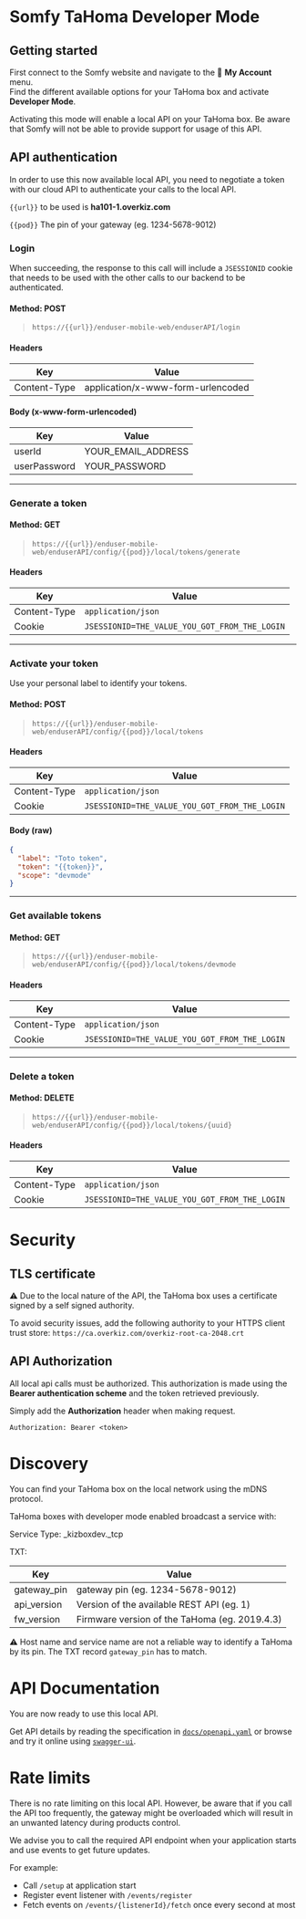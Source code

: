 # Somfy TaHoma Developer Mode

## Getting started

First connect to the Somfy website and navigate to the 👨 **My Account** menu.  
Find the different available options for your TaHoma box and activate **Developer Mode**.

Activating this mode will enable a local API on your TaHoma box. Be aware that Somfy will not be able to provide support for usage of this API.

## API authentication

In order to use this now available local API, you need to negotiate a token with our cloud API to authenticate your calls to the local API.

`{{url}}` to be used is **ha101-1.overkiz.com**

`{{pod}}` The pin of your gateway (eg. 1234-5678-9012)

### Login

When succeeding, the response to this call will include a `JSESSIONID` cookie that needs to be used with the other calls to our backend to be authenticated.

#### Method: POST

> ```
> https://{{url}}/enduser-mobile-web/enduserAPI/login
> ```

#### Headers

| Key          | Value                             |
| ------------ | --------------------------------- |
| Content-Type | application/x-www-form-urlencoded |

#### Body (**x-www-form-urlencoded**)

| Key          | Value              |
| ------------ | ------------------ |
| userId       | YOUR_EMAIL_ADDRESS |
| userPassword | YOUR_PASSWORD      |

---

### Generate a token

#### Method: GET

> ```
> https://{{url}}/enduser-mobile-web/enduserAPI/config/{{pod}}/local/tokens/generate
> ```

#### Headers

| Key          | Value                                         |
| ------------ | --------------------------------------------- |
| Content-Type | `application/json`                            |
| Cookie       | `JSESSIONID=THE_VALUE_YOU_GOT_FROM_THE_LOGIN` |

---

### Activate your token

Use your personal label to identify your tokens.

#### Method: POST

> ```
> https://{{url}}/enduser-mobile-web/enduserAPI/config/{{pod}}/local/tokens
> ```

#### Headers

| Key          | Value                                         |
| ------------ | --------------------------------------------- |
| Content-Type | `application/json`                            |
| Cookie       | `JSESSIONID=THE_VALUE_YOU_GOT_FROM_THE_LOGIN` |

#### Body (**raw**)

```json
{
  "label": "Toto token",
  "token": "{{token}}",
  "scope": "devmode"
}
```

---

### Get available tokens

#### Method: GET

> ```
> https://{{url}}/enduser-mobile-web/enduserAPI/config/{{pod}}/local/tokens/devmode
> ```

#### Headers

| Key          | Value                                         |
| ------------ | --------------------------------------------- |
| Content-Type | `application/json`                            |
| Cookie       | `JSESSIONID=THE_VALUE_YOU_GOT_FROM_THE_LOGIN` |

---

### Delete a token

#### Method: DELETE

> ```
> https://{{url}}/enduser-mobile-web/enduserAPI/config/{{pod}}/local/tokens/{uuid}
> ```

#### Headers

| Key          | Value                                         |
| ------------ | --------------------------------------------- |
| Content-Type | `application/json`                            |
| Cookie       | `JSESSIONID=THE_VALUE_YOU_GOT_FROM_THE_LOGIN` |

# Security

## TLS certificate

⚠ Due to the local nature of the API, the TaHoma box uses a certificate signed by a self signed authority.

To avoid security issues, add the following authority to your HTTPS client trust store:
`https://ca.overkiz.com/overkiz-root-ca-2048.crt`

## API Authorization

All local api calls must be authorized. This authorization is made using the **Bearer authentication scheme** and the
token retrieved previously.

Simply add the **Authorization** header when making request.

```
Authorization: Bearer <token>
```

# Discovery

You can find your TaHoma box on the local network using the mDNS protocol.

TaHoma boxes with developer mode enabled broadcast a service with:

Service Type: \_kizboxdev.\_tcp

TXT:

| Key         | Value                                         |
| ----------- | --------------------------------------------- |
| gateway_pin | gateway pin (eg. 1234-5678-9012)              |
| api_version | Version of the available REST API (eg. 1)     |
| fw_version  | Firmware version of the TaHoma (eg. 2019.4.3) |

⚠ Host name and service name are not a reliable way to identify a TaHoma by its pin. The TXT record `gateway_pin` has to match.

# API Documentation

You are now ready to use this local API.

Get API details by reading the specification in [`docs/openapi.yaml`](docs/openapi.yaml)
or browse and try it online using [`swagger-ui`](https://somfy-developer.github.io/Somfy-TaHoma-Developer-Mode).

# Rate limits

There is no rate limiting on this local API. However, be aware that if you call the API too frequently,
the gateway might be overloaded which will result in an unwanted latency during products control.

We advise you to call the required API endpoint when your application starts and use events to get future updates.

For example:

- Call `/setup` at application start
- Register event listener with `/events/register`
- Fetch events on `/events/{listenerId}/fetch` once every second at most
